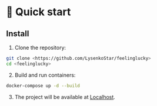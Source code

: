 # 🚀 Quick start

## Install

1. Clone the repository:

```bash
git clone <https://github.com/LysenkoStar/feelinglucky>
cd <feelinglucky>
```

2. Build and run containers:
```bash
docker-compose up -d --build    
```

3. The project will be available at [Localhost](http://localhost:8000).
